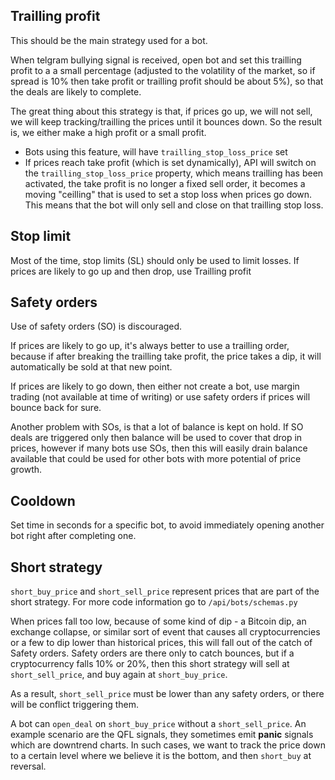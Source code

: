 ## Trailling profit
This should be the main strategy used for a bot.

When telgram bullying signal is received, open bot and set this trailling profit to a a small percentage (adjusted to the volatility of the market, so if spread is 10% then take profit or trailling profit should be about 5%), so that the deals are likely to complete.

The great thing about this strategy is that, if prices go up, we will not sell, we will keep tracking/trailling the prices until it bounces down. So the result is, we either make a high profit or a small profit.

- Bots using this feature, will have `trailling_stop_loss_price` set
- If prices reach take profit (which is set dynamically), API will switch on the `trailling_stop_loss_price` property, which means trailling has been activated, the take profit is no longer a fixed sell order, it becomes a moving "ceilling" that is used to set a stop loss when prices go down. This means that the bot will only sell and close on that trailling stop loss.

## Stop limit
Most of the time, stop limits (SL) should only be used to limit losses. If prices are likely to go up and then drop, use Trailling profit

## Safety orders
Use of safety orders (SO) is discouraged. 

If prices are likely to go up, it's always better to use a trailling order, because if after breaking the trailling take profit, the price takes a dip, it will automatically be sold at that new point.

If prices are likely to go down, then either not create a bot, use margin trading (not available at time of writing) or use safety orders if prices will bounce back for sure.

Another problem with SOs, is that a lot of balance is kept on hold. If SO deals are triggered only then balance will be used to cover that drop in prices, however if many bots use SOs, then this will easily drain balance available that could be used for other bots with more potential of price growth.

## Cooldown
Set time in seconds for a specific bot, to avoid immediately opening another bot right after completing one.


## Short strategy

`short_buy_price` and `short_sell_price` represent prices that are part of the short strategy. For more code information go to `/api/bots/schemas.py`

When prices fall too low, because of some kind of dip - a Bitcoin dip, an exchange collapse, or similar sort of event that causes all cryptocurrencies or a few to dip lower than historical prices, this will fall out of the catch of Safety orders. Safety orders are there only to catch bounces, but if a cryptocurrency falls 10% or 20%, then this short strategy will sell at `short_sell_price`, and buy again at `short_buy_price`.

As a result, `short_sell_price` must be lower than any safety orders, or there will be conflict triggering them.

A bot can `open_deal` on `short_buy_price` without a `short_sell_price`. An example scenario are the QFL signals, they sometimes emit **panic** signals which are downtrend charts. In such cases, we want to track the price down to a certain level where we believe it is the bottom, and then `short_buy` at reversal.